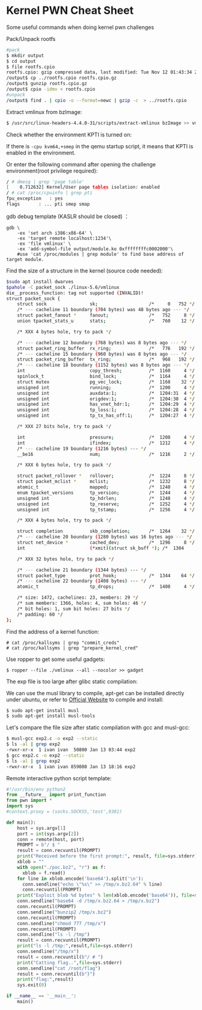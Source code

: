 # Kernel PWN Cheat Sheet

Some useful commands when doing kernel pwn challenges



Pack/Unpack rootfs

```bash
#pack
$ mkdir output
$ cd output
$ file rootfs.cpio 
rootfs.cpio: gzip compressed data, last modified: Tue Nov 12 01:43:34 2019, from Unix
/output$ cp ../rootfs.cpio rootfs.cpio.gz
/output$ gunzip rootfs.cpio.gz
/output$ cpio -idmv < rootfs.cpio
#unpack
/output$ find . | cpio -o --format=newc | gzip -c  > ../rootfs.cpio
```



Extract vmlinux from bzImage:

```bash
$ /usr/src/linux-headers-4.4.0-31/scripts/extract-vmlinux bzImage >> vmlinux
```



Check whether the environment KPTI is turned on:

If there is   `-cpu kvm64,+smep`  in the qemu startup script, it means that KPTI is enabled in the environment.

Or enter the following command after opening the challenge environment(root privilege required):

```bash
/ # dmesg | grep 'page table'
[    0.712632] Kernel/User page tables isolation: enabled
/ # cat /proc/cpuinfo | grep pti
fpu_exception	: yes
flags		: ... pti smep smap
```



gdb debug template (KASLR should be closed) ：

```shell
gdb \
	-ex 'set arch i386:x86-64' \
    -ex 'target remote localhost:1234'\
	-ex 'file vmlinux' \
    -ex 'add-symbol-file output/module.ko 0xffffffffc0002000'\ 
    #use 'cat /proc/modules | grep module' to find base address of target module.
```



Find the size of a structure in the kernel (source code needed):

```bash
$sudo apt install dwarves
$pahole -C packet_sock ./linux-5.6/vmlinux
die__process_function: tag not supported (INVALID)!
struct packet_sock {
	struct sock                sk;                   /*     0   752 */
	/* --- cacheline 11 boundary (704 bytes) was 48 bytes ago --- */
	struct packet_fanout *     fanout;               /*   752     8 */
	union tpacket_stats_u      stats;                /*   760    12 */

	/* XXX 4 bytes hole, try to pack */

	/* --- cacheline 12 boundary (768 bytes) was 8 bytes ago --- */
	struct packet_ring_buffer  rx_ring;              /*   776   192 */
	/* --- cacheline 15 boundary (960 bytes) was 8 bytes ago --- */
	struct packet_ring_buffer  tx_ring;              /*   968   192 */
	/* --- cacheline 18 boundary (1152 bytes) was 8 bytes ago --- */
	int                        copy_thresh;          /*  1160     4 */
	spinlock_t                 bind_lock;            /*  1164     4 */
	struct mutex               pg_vec_lock;          /*  1168    32 */
	unsigned int               running;              /*  1200     4 */
	unsigned int               auxdata:1;            /*  1204:31  4 */
	unsigned int               origdev:1;            /*  1204:30  4 */
	unsigned int               has_vnet_hdr:1;       /*  1204:29  4 */
	unsigned int               tp_loss:1;            /*  1204:28  4 */
	unsigned int               tp_tx_has_off:1;      /*  1204:27  4 */

	/* XXX 27 bits hole, try to pack */

	int                        pressure;             /*  1208     4 */
	int                        ifindex;              /*  1212     4 */
	/* --- cacheline 19 boundary (1216 bytes) --- */
	__be16                     num;                  /*  1216     2 */

	/* XXX 6 bytes hole, try to pack */

	struct packet_rollover *   rollover;             /*  1224     8 */
	struct packet_mclist *     mclist;               /*  1232     8 */
	atomic_t                   mapped;               /*  1240     4 */
	enum tpacket_versions      tp_version;           /*  1244     4 */
	unsigned int               tp_hdrlen;            /*  1248     4 */
	unsigned int               tp_reserve;           /*  1252     4 */
	unsigned int               tp_tstamp;            /*  1256     4 */

	/* XXX 4 bytes hole, try to pack */

	struct completion          skb_completion;       /*  1264    32 */
	/* --- cacheline 20 boundary (1280 bytes) was 16 bytes ago --- */
	struct net_device *        cached_dev;           /*  1296     8 */
	int                        (*xmit)(struct sk_buff *); /*  1304     8 */

	/* XXX 32 bytes hole, try to pack */

	/* --- cacheline 21 boundary (1344 bytes) --- */
	struct packet_type         prot_hook;            /*  1344    64 */
	/* --- cacheline 22 boundary (1408 bytes) --- */
	atomic_t                   tp_drops;             /*  1408     4 */

	/* size: 1472, cachelines: 23, members: 29 */
	/* sum members: 1366, holes: 4, sum holes: 46 */
	/* bit holes: 1, sum bit holes: 27 bits */
	/* padding: 60 */
};
```



Find the address of a kernel function:

```
# cat /proc/kallsyms | grep "commit_creds"
# cat /proc/kallsyms | grep "prepare_kernel_cred"
```



Use ropper to get some useful gadgets:

```shell
$ ropper --file ./vmlinux --all --nocolor >> gadget
```



The exp file is too large after glibc static compilation:

We can use the musl library to compile, apt-get can be installed directly under ubuntu, or refer to [Official Website](https://www.musl-libc.org/how.html) to compile and install:

```bash
$ sudo apt-get install musl
$ sudo apt-get install musl-tools
```

Let's compare the file size after static compilation with gcc and musl-gcc:

```bash
$ musl-gcc exp2.c -o exp2 --static
$ ls -al | grep exp2
-rwxr-xr-x  1 ivan ivan  50800 Jan 13 03:44 exp2
$ gcc exp2.c -o exp2 --static
$ ls -al | grep exp2
-rwxr-xr-x  1 ivan ivan 859080 Jan 13 18:16 exp2
```



Remote interactive python script template:

```python
#!/usr/bin/env python2
from __future__ import print_function
from pwn import *
import sys
#context.proxy = (socks.SOCKS5,'test',9381)

def main():
    host = sys.argv[1]
    port = int(sys.argv[2])
    conn = remote(host, port)
    PROMPT = b"/ $ "
    result = conn.recvuntil(PROMPT)
    print("Received before the first prompt:", result, file=sys.stderr)
    xblob = ""
    with open("./poc.bz2", "r") as f:
      xblob = f.read()
    for line in xblob.encode('base64').split('\n'):
      conn.sendline("echo \"%s\" >> /tmp/x.bz2.64" % line)
      conn.recvuntil(PROMPT)
    print("Exploit blob %d bytes" % len(xblob.encode('base64')), file=sys.stderr)
    conn.sendline("base64 -d /tmp/x.bz2.64 > /tmp/x.bz2")
    conn.recvuntil(PROMPT)
    conn.sendline("bunzip2 /tmp/x.bz2")
    conn.recvuntil(PROMPT)
    conn.sendline("chmod 777 /tmp/x")
    conn.recvuntil(PROMPT)
    conn.sendline("ls -l /tmp")
    result = conn.recvuntil(PROMPT)
    print("ls -l /tmp:",result,file=sys.stderr)
    conn.sendline("/tmp/x")
    result = conn.recvuntil(b"/ # ")
    print("Catting flag..",file=sys.stderr)
    conn.sendline("cat /root/flag")
    result = conn.recvuntil(b"}")
    print("flag:",result)
    sys.exit(0)

if __name__ == '__main__':
    main()
```

